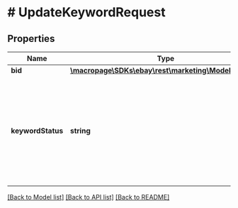 # # UpdateKeywordRequest

## Properties

Name | Type | Description | Notes
------------ | ------------- | ------------- | -------------
**bid** | [**\macropage\SDKs\ebay\rest\marketing\Model\Amount**](Amount.md) |  | [optional]
**keywordStatus** | **string** | Include this field if you wish to change the status of the keyword. The status value specified here must be different than the keyword&#39;s current status. To confirm the current status of a keyword, you can use the &lt;a href&#x3D;\&quot;/api-docs/sell/marketing/resources/keyword/methods/getKeyword\&quot;&gt;getKeyword&lt;/a&gt; method.&lt;/p&gt;&lt;p&gt;If the status of the ad is currently &lt;code&gt;ACTIVE&lt;/code&gt;, you can change status to &lt;code&gt;PAUSED&lt;/code&gt; or &lt;code&gt;ARCHIVED&lt;/code&gt;. If ad group is currently in &lt;code&gt;PAUSED&lt;/code&gt; status, you can change the status back to &lt;code&gt;ACTIVE&lt;/code&gt;. Ads that are currently in &lt;code&gt;ARCHIVED&lt;/code&gt; status cannot be made &lt;code&gt;ACTIVE&lt;/code&gt; again. For implementation help, refer to &lt;a href&#x3D;&#39;https://developer.ebay.com/api-docs/sell/marketing/types/pls:KeywordStatusEnum&#39;&gt;eBay API documentation&lt;/a&gt; | [optional]

[[Back to Model list]](../../README.md#models) [[Back to API list]](../../README.md#endpoints) [[Back to README]](../../README.md)
